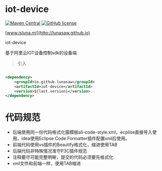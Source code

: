 # iot-device

[![Maven Central](https://img.shields.io/maven-central/v/io.github.lunasaw/project-starter)](https://mvnrepository.com/artifact/io.github.lunasaw/project-starter)
[![GitHub license](https://img.shields.io/badge/MIT_License-blue.svg)](https://raw.githubusercontent.com/lunasaw/project-starter/master/LICENSE)

[www.isluna.ml](http://lunasaw.github.io)

iot-device

基于阿里云IOT设备控制sdk的设备端

> 引入

```xml

<dependency>
    <groupId>io.github.lunasaw</groupId>
    <artifactId>iot-device</artifactId>
    <version>${last.version}</version>
</dependency>
```

# 代码规范

- 后端使用同一份代码格式化膜模板ali-code-style.xml，ecplise直接导入使用，idea使用Eclipse Code Formatter插件配置xml后使用。
- 前端代码使用vs插件的Beautify格式化，缩进使用TAB
- 后端代码非特殊情况准守P3C插件规范
- 注释要尽可能完整明晰，提交的代码必须要先格式化
- xml文件和前端一样，使用TAB缩进
